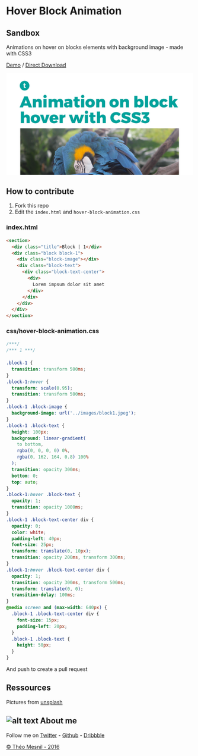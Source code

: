 # Hover Block Animation

## Sandbox

Animations on hover on blocks elements with background image - made with CSS3

[Demo](https://www.theomesnil.com/demo/HoverBlockAnimation/) / [Direct Download](https://www.theomesnil.com/demo/HoverBlockAnimation/HoverBlockAnimation.zip)

<img src="https://github.com/mesniltheo/HoverBlockAnimation/blob/master/og-img.jpg?raw=true">

## How to contribute

1. Fork this repo
2. Edit the `index.html` and `hover-block-animation.css`

### index.html

```html
<section>
  <div class="title">Block | 1</div>
  <div class="block block-1">
    <div class="block-image"></div>
    <div class="block-text">
      <div class="block-text-center">
        <div>
          Lorem impsum dolor sit amet
        </div>
      </div>
    </div>
  </div>
</section>
```

### css/hover-block-animation.css

```css
/***/
/*** 1 ***/

.block-1 {
  transition: transform 500ms;
}
.block-1:hover {
  transform: scale(0.95);
  transition: transform 500ms;
}
.block-1 .block-image {
  background-image: url('../images/block1.jpeg');
}
.block-1 .block-text {
  height: 100px;
  background: linear-gradient(
    to bottom,
    rgba(0, 0, 0, 0) 0%,
    rgba(0, 162, 164, 0.8) 100%
  );
  transition: opacity 300ms;
  bottom: 0;
  top: auto;
}
.block-1:hover .block-text {
  opacity: 1;
  transition: opacity 1000ms;
}
.block-1 .block-text-center div {
  opacity: 0;
  color: white;
  padding-left: 40px;
  font-size: 25px;
  transform: translate(0, 10px);
  transition: opacity 200ms, transform 300ms;
}
.block-1:hover .block-text-center div {
  opacity: 1;
  transition: opacity 300ms, transform 500ms;
  transform: translate(0, 0);
  transition-delay: 100ms;
}
@media screen and (max-width: 640px) {
  .block-1 .block-text-center div {
    font-size: 15px;
    padding-left: 20px;
  }
  .block-1 .block-text {
    height: 50px;
  }
}
```

And push to create a pull request

## Ressources

Pictures from [unsplash](https://unsplash.com)

## ![alt text](https://avatars2.githubusercontent.com/u/11488084?v=3&s=25 'theomesnil.com') About me

Follow me on [Twitter](https://twitter.com/theomesnil) - [Github](https://github.com/mesniltheo) - [Dribbble](https://dribbble.com/theomesnil)

[© Théo Mesnil - 2016](https://www.theomesnil.com)
